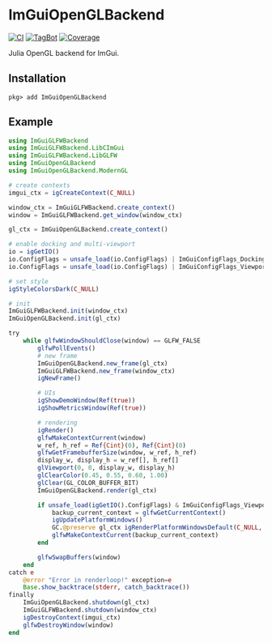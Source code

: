 # ImGuiOpenGLBackend

[![CI](https://github.com/JuliaImGui/ImGuiOpenGLBackend.jl/actions/workflows/ci.yml/badge.svg)](https://github.com/JuliaImGui/ImGuiOpenGLBackend.jl/actions/workflows/ci.yml)
[![TagBot](https://github.com/JuliaImGui/ImGuiOpenGLBackend.jl/actions/workflows/TagBot.yml/badge.svg)](https://github.com/JuliaImGui/ImGuiOpenGLBackend.jl/actions/workflows/TagBot.yml)
[![Coverage](https://codecov.io/gh/JuliaImGui/ImGuiOpenGLBackend.jl/branch/master/graph/badge.svg)](https://codecov.io/gh/JuliaImGui/ImGuiOpenGLBackend.jl)

Julia OpenGL backend for ImGui.

## Installation
```
pkg> add ImGuiOpenGLBackend
```

## Example

```julia
using ImGuiGLFWBackend
using ImGuiGLFWBackend.LibCImGui
using ImGuiGLFWBackend.LibGLFW
using ImGuiOpenGLBackend
using ImGuiOpenGLBackend.ModernGL

# create contexts
imgui_ctx = igCreateContext(C_NULL)

window_ctx = ImGuiGLFWBackend.create_context()
window = ImGuiGLFWBackend.get_window(window_ctx)

gl_ctx = ImGuiOpenGLBackend.create_context()

# enable docking and multi-viewport
io = igGetIO()
io.ConfigFlags = unsafe_load(io.ConfigFlags) | ImGuiConfigFlags_DockingEnable
io.ConfigFlags = unsafe_load(io.ConfigFlags) | ImGuiConfigFlags_ViewportsEnable

# set style
igStyleColorsDark(C_NULL)

# init
ImGuiGLFWBackend.init(window_ctx)
ImGuiOpenGLBackend.init(gl_ctx)

try
    while glfwWindowShouldClose(window) == GLFW_FALSE
        glfwPollEvents()
        # new frame
        ImGuiOpenGLBackend.new_frame(gl_ctx)
        ImGuiGLFWBackend.new_frame(window_ctx)
        igNewFrame()

        # UIs
        igShowDemoWindow(Ref(true))
        igShowMetricsWindow(Ref(true))

        # rendering
        igRender()
        glfwMakeContextCurrent(window)
        w_ref, h_ref = Ref{Cint}(0), Ref{Cint}(0)
        glfwGetFramebufferSize(window, w_ref, h_ref)
        display_w, display_h = w_ref[], h_ref[]
        glViewport(0, 0, display_w, display_h)
        glClearColor(0.45, 0.55, 0.60, 1.00)
        glClear(GL_COLOR_BUFFER_BIT)
        ImGuiOpenGLBackend.render(gl_ctx)

        if unsafe_load(igGetIO().ConfigFlags) & ImGuiConfigFlags_ViewportsEnable == ImGuiConfigFlags_ViewportsEnable
            backup_current_context = glfwGetCurrentContext()
            igUpdatePlatformWindows()
            GC.@preserve gl_ctx igRenderPlatformWindowsDefault(C_NULL, pointer_from_objref(gl_ctx))
            glfwMakeContextCurrent(backup_current_context)
        end

        glfwSwapBuffers(window)
    end
catch e
    @error "Error in renderloop!" exception=e
    Base.show_backtrace(stderr, catch_backtrace())
finally
    ImGuiOpenGLBackend.shutdown(gl_ctx)
    ImGuiGLFWBackend.shutdown(window_ctx)
    igDestroyContext(imgui_ctx)
    glfwDestroyWindow(window)
end

```
